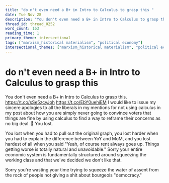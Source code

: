 ```yaml
---
title: "do n't even need a B+ in Intro to Calculus to grasp this "
date: Tue Nov 28
description: "You don't even need a B+ in Intro to Calculus to grasp this."
thread_id: thread_0252
word_count: 163
reading_time: 1
primary_theme: intersectional
tags: ["marxism_historical materialism", "political economy"]
intersectional_themes: ["marxism_historical materialism", "political economy"]
---
```


# do n't even need a B+ in Intro to Calculus to grasp this 

You don't even need a B+ in Intro to Calculus to grasp this. https://t.co/sSe5zcyJoh https://t.co/EbY0uehiEM I would like to issue my sincere apologies to all the liberals in my mentions for not using calculus in my post about how you are simply never going to convince voters that things are fine by using calculus to find a way to reframe their concerns as no big deal. 🥱 You lost.

You lost when you had to pull out the original graph, you lost harder when you had to explain the difference between YoY and MoM, and you lost hardest of all when you said "Yeah, of course rent always goes up. Things getting worse is totally natural and unavoidable." Sorry your entire economic system is fundamentally structured around squeezing the working class and that we've decided we don't like that.

Sorry you're wasting your time trying to squeeze the water of assent from the rock of people not giving a shit about bourgeois "democracy."